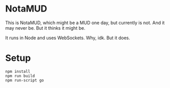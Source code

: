 # NotaMUD

This is NotaMUD, which might be a MUD one day, but currently is not. And it may never be. But it thinks it might be. 

It runs in Node and uses WebSockets. Why, idk. But it does. 

# Setup

```
npm install
npm run build
npm run-script go
```
